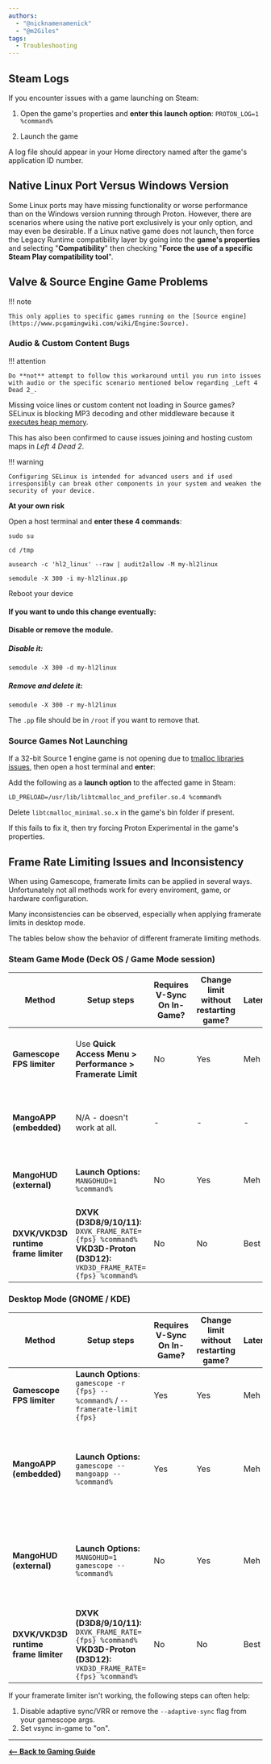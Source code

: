 ```yaml
---
authors:
  - "@nicknamenamenick"
  - "@m2Giles"
tags:
  - Troubleshooting
---
```


<!-- ANCHOR: METADATA -->
<!--{"url_discourse": "https://universal-blue.discourse.group/docs?topic=2658", "fetched_at": "2024-09-03 16:43:04.885968+00:00"}-->
<!-- ANCHOR_END: METADATA -->

## Steam Logs

If you encounter issues with a game launching on Steam:

1. Open the game's properties and **enter this launch option**:
   `PROTON_LOG=1 %command%`

2. Launch the game

A log file should appear in your Home directory named after the game's application ID number.

## Native Linux Port Versus Windows Version

Some Linux ports may have missing functionality or worse performance than on the Windows version running through Proton. However, there are scenarios where using the native port exclusively is your only option, and may even be desirable.  If a Linux native game does not launch, then force the Legacy Runtime compatibility layer by going into the **game's properties** and selecting "**Compatibility**" then checking "**Force the use of a specific Steam Play compatibility tool**".

## Valve & Source Engine Game Problems

!!! note

    This only applies to specific games running on the [Source engine](https://www.pcgamingwiki.com/wiki/Engine:Source).

### Audio & Custom Content Bugs

!!! attention

    Do **not** attempt to follow this workaround until you run into issues with audio or the specific scenario mentioned below regarding _Left 4 Dead 2_.

Missing voice lines or custom content not loading in Source games? SELinux is blocking MP3 decoding and other middleware because it [executes heap memory](https://github.com/ValveSoftware/steam-for-linux/issues/43).

This has also been confirmed to cause issues joining and hosting custom maps in _Left 4 Dead 2_.

!!! warning

    Configuring SELinux is intended for advanced users and if used irresponsibly can break other components in your system and weaken the security of your device.

**At your own risk**

Open a host terminal and **enter these 4 commands**:

```command
sudo su
```

```command
cd /tmp
```

```command
ausearch -c 'hl2_linux' --raw | audit2allow -M my-hl2linux
```

```command
semodule -X 300 -i my-hl2linux.pp
```

Reboot your device

#### If you want to undo this change eventually:

**Disable or remove the module.**

##### Disable it:

```command
semodule -X 300 -d my-hl2linux
```

##### Remove and delete it:

```command
semodule -X 300 -r my-hl2linux
```

The `.pp` file should be in `/root` if you want to remove that.

### Source Games Not Launching

If a 32-bit Source 1 engine game is not opening due to [tmalloc libraries issues](https://github.com/ValveSoftware/csgo-osx-linux/issues/3229), then open a host terminal and **enter**:

Add the following as a **launch option** to the affected game in Steam:

```command
LD_PRELOAD=/usr/lib/libtcmalloc_and_profiler.so.4 %command%
```

Delete `libtcmalloc_minimal.so.x` in the game's bin folder if present.

If this fails to fix it, then try forcing Proton Experimental in the game's properties.


## Frame Rate Limiting Issues and Inconsistency

When using Gamescope, framerate limits can be applied in several ways. Unfortunately not all methods work for every enviroment, game, or hardware configuration.

Many inconsistencies can be observed, especially when applying framerate limits in desktop mode.

The tables below show the behavior of different framerate limiting methods.

### Steam Game Mode (Deck OS / Game Mode session)
| Method | Setup steps | Requires V-Sync On In-Game? | Change limit without restarting game? | Latency | Preferred | Notes |
|---|---|---|---|---|---|---|
| **Gamescope FPS limiter** | Use **Quick Access Menu > Performance > Framerate Limit** | No | Yes | Meh | **Preferred** | Automatically turns v-sync on at driver-level whenever the framerate cap is enabled. Additional latency will be introduced. |
| **MangoAPP (embedded)** | N/A - doesn't work at all. | - | - | - | – | Frame limiter settings from mangoapp are ignored in game mode/deck mode. Use the slider or external mangohud instead. |
| **MangoHUD (external)** | **Launch Options:** `MANGOHUD=1 %command%` | No | Yes | Meh | – | Set `fps_limit=0,30,60,120...` (0=no cap) in MangoHud.conf. May clash with MangoAPP. |
| **DXVK/VKD3D runtime frame limiter** | **DXVK (D3D8/9/10/11):** `DXVK_FRAME_RATE={fps} %command%`<br>**VKD3D-Proton (D3D12):** `VKD3D_FRAME_RATE={fps} %command%` | No | No | Best | – | Applies only to DXVK/VKD3D titles (no effect on native OpenGL or native Vulkan). |




### Desktop Mode (GNOME / KDE)
| Method | Setup steps | Requires V-Sync On In-Game? | Change limit without restarting game? | Latency | Preferred | Notes |
|---|---|---|---|---|---|---|
| **Gamescope FPS limiter** | **Launch Options**: `gamescope -r {fps} -- %command%` / `--framerate-limit {fps}` | Yes | Yes | Meh | – | Use `gamescopectl debug_set_fps_limit {fps}` to change the limiter value live without restarting. |
| **MangoAPP (embedded)** | **Launch Options:** `gamescope --mangoapp -- %command%` | Yes | Yes | Meh | – | Caps are sometimes not effective. Set `fps_limit=0,30,60,120...` (0=no cap) in MangoHud.conf (or via `MANGOHUD_CONFIG=...`). Add `show_fps_limit` to preset to see in game. Change with `ShiftL+F1`. |
| **MangoHUD (external)** | **Launch Options:** `MANGOHUD=1 gamescope -- %command%` | No | Yes | Meh | **Preferred** | Caps are almost always effective. Set `fps_limit=0,30,60,120...` (0=no cap) in MangoHud.conf (or via `MANGOHUD_CONFIG=...`). Add `show_fps_limit` to preset to see in game. Change with `ShiftL+F1`. |
| **DXVK/VKD3D runtime frame limiter** | **DXVK (D3D8/9/10/11):** `DXVK_FRAME_RATE={fps} %command%`<br>**VKD3D-Proton (D3D12):** `VKD3D_FRAME_RATE={fps} %command%` | No | No | Best | – | In-process/API-level caps; excellent timing, but you must restart to change. |


If your framerate limiter isn't working, the following steps can often help:

1. Disable adaptive sync/VRR or remove the `--adaptive-sync` flag from your gamescope args.
2. Set vsync in-game to "on".


<hr>

[**<-- Back to Gaming Guide**](./index.md)